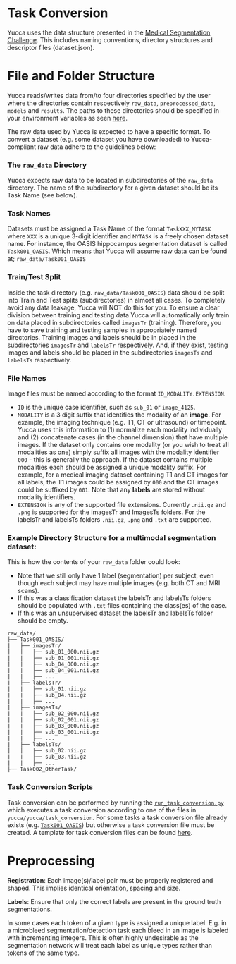 # Task Conversion

Yucca uses the data structure presented in the [Medical Segmentation Challenge](https://arxiv.org/pdf/1902.09063.pdf). This includes naming conventions, directory structures and descriptor files (dataset.json).

# File and Folder Structure
Yucca reads/writes data from/to four directories specified by the user where the directories contain respectively `raw_data`, `preprocessed_data`, `models` and `results`. The paths to these directories should be specified in your environment variables as seen [here](/yucca/documentation/guides/environment_variables.md).

The raw data used by Yucca is expected to have a specific format. To convert a dataset (e.g. some dataset you have downloaded) to Yucca-compliant raw data adhere to the guidelines below:

### The `raw_data` Directory
Yucca expects raw data to be located in subdirectories of the `raw_data` directory. The name of the subdirectory for a given dataset should be its Task Name (see below).

### Task Names 
Datasets must be assigned a Task Name of the format `TaskXXX_MYTASK` where `XXX` is a unique 3-digit identifier and `MYTASK` is a freely chosen dataset name. 
For instance, the OASIS hippocampus segmentation dataset is called `Task001_OASIS`. Which means that Yucca will assume raw data can be found at; `raw_data/Task001_OASIS`

### Train/Test Split
Inside the task directory (e.g. `raw_data/Task001_OASIS`) data should be split into Train and Test splits (subdirectories) in almost all cases. To completely avoid any data leakage, Yucca will NOT do this for you. To ensure a clear division between training and testing data Yucca will automatically only train on data placed in subdirectories called `imagesTr` (training). Therefore, you have to save training and testing samples in appropriately named directories. Training images and labels should be in placed in the subdirectories `imagesTr` and `labelsTr` respectively. And, if they exist, testing images and labels should be placed in the subdirectories `imagesTs` and `labelsTs` respectively.

### File Names
Image files must be named according to the format `ID_MODALITY.EXTENSION`.
- `ID` is the unique case identifier, such as `sub_01` or `image_4125`.
- `MODALITY` is a 3 digit suffix that identifies the modality of an **image**. For example, the imaging technique (e.g. T1, CT or ultrasound) or timepoint. Yucca uses this information to (1) normalize each modality individually and (2) concatenate cases (in the channel dimension) that have multiple images. If the dataset only contains one modality (or you wish to treat all modalities as one) simply suffix all images with the modality identifier `000` - this is generally the approach. If the dataset contains multiple modalities each should be assigned a unique modality suffix. For example, for a medical imaging dataset containing T1 and CT images for all labels, the T1 images could be assigned by `000` and the CT images could be suffixed by `001`. Note that any **labels** are stored without modality identifiers.
- `EXTENSION` is any of the supported file extensions. Currently `.nii.gz` and `.png` is supported for the imagesTr and ImagesTs folders. For the labelsTr and labelsTs folders `.nii.gz`, `.png` and `.txt` are supported.

### Example Directory Structure for a multimodal segmentation dataset:
This is how the contents of your `raw_data` folder could look:
- Note that we still only have 1 label (segmentation) per subject, even though each subject may have multiple images (e.g. both CT and MRI scans).
- If this was a classification dataset the labelsTr and labelsTs folders should be populated with `.txt` files containing the class(es) of the case.
- If this was an unsupervised dataset the labelsTr and labelsTs folder should be empty.
```
raw_data/
├── Task001_OASIS/
|   ├── imagesTr/
|   |   ├── sub_01_000.nii.gz
|   |   ├── sub_01_001.nii.gz
|   |   ├── sub_04_000.nii.gz
|   |   ├── sub_04_001.nii.gz
|   |   ├── ...
|   ├── labelsTr/
|   |   ├── sub_01.nii.gz
|   |   ├── sub_04.nii.gz
|   |   ├── ...
|   ├── imagesTs/
|   |   ├── sub_02_000.nii.gz
|   |   ├── sub_02_001.nii.gz
|   |   ├── sub_03_000.nii.gz
|   |   ├── sub_03_001.nii.gz
|   |   ├── ...
|   ├── labelsTs/
|   |   ├── sub_02.nii.gz
|   |   ├── sub_03.nii.gz
|   |   ├── ...
├── Task002_OtherTask/
```

### Task Conversion Scripts
Task conversion can be performed by running the [`run_task_conversion.py`](/yucca/run/run_task_conversion.py) which executes a task conversion according to one of the files in `yucca/yucca/task_conversion`. For some tasks a task conversion file already exists (e.g. [`Task001_OASIS`](/yucca/task_conversion/Task001_OASIS.py)) but otherwise a task conversion file must be created. A template for task conversion files can be found [here](/yucca/task_conversion/template.py).

# Preprocessing

**Registration**:
Each image(s)/label pair must be properly registered and shaped. This implies identical orientation, spacing and size.

**Labels**:
Ensure that only the correct labels are present in the ground truth segmentations.

In some cases each token of a given type is assigned a unique label. E.g. in a microbleed segmentation/detection task each bleed in an image is labeled with incrementing integers. This is often highly undesirable as the segmentation network will treat each label as unique types rather than tokens of the same type.
